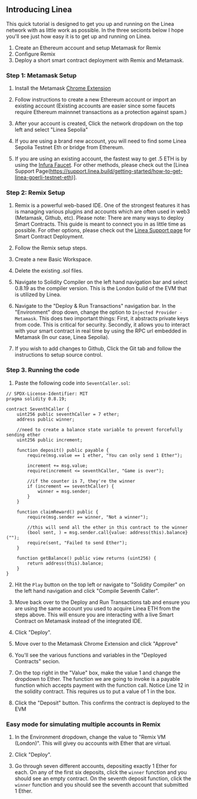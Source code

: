 ## Introducing Linea

This quick tutorial is designed to get you up and running on the Linea network with as little work as possible. In the three secionts below I hope you'll see just how easy it is to get up and running on Linea. 

1. Create an Ethereum account and setup Metamask for Remix
2. Configure Remix
3. Deploy a short smart contract deployment with Remix and Metamask.


### Step 1: Metamask Setup

1. Install the Metamask [Chrome Extension](https://chromewebstore.google.com/detail/metamask/nkbihfbeogaeaoehlefnkodbefgpgknn?hl=en)

2. Follow instructions to create a new Ethereum account or import an existing account (Existing accounts are easier since some faucets require Ethereum mainnnet transactions as a protection against spam.)

3. After your account is created, Click the network dropdown on the top left and select "Linea Sepolia"

4. If you are using a brand new account, you will need to find some Linea Sepolia Testnet Eth or bridge from Ethereum.

5. If you are using an existing account, the fastest way to get .5 ETH is by using the [Infura Faucet](https://www.infura.io/faucet/linea). For other methods, please check out the [Linea Support Page(https://support.linea.build/getting-started/how-to-get-linea-goerli-testnet-eth)].


### Step 2: Remix Setup

1. Remix is a powerful web-based IDE. One of the strongest features it has is managing various plugins and accounts which are often used in web3 (Metamask, Github, etc). Please note: There are many ways to deploy Smart Contracts. This guide is meant to connect you in as little time as possible. For other options, please check out the [Linea Support page](https://docs.linea.build/developers/quickstart/deploy-smart-contract) for Smart Contract Deployment.

2. Follow the Remix setup steps.

3. Create a new Basic Workspace.

4. Delete the existing .sol files.

5. Navigate to Solidity Compiler on the left hand navigation bar and select 0.8.19 as the compiler version. This is the London build of the EVM that is utilized by Linea. 

6. Navigate to the "Deploy & Run Transactions" navigation bar. In the "Environment" drop down, change the option to `Injected Provider - Metamask`. This does two important things: First, it abstracts private keys from code. This is critical for security. Secondly, it allows you to interact with your smart contract in real time by using the RPC url embedded in Metamask (In our case, Linea Sepolia).

6. If you wish to add changes to Github, Click the Git tab and follow the instructions to setup source control. 


### Step 3. Running the code

1. Paste the following code into `SeventCaller.sol`:

```
// SPDX-License-Identifier: MIT
pragma solidity 0.8.19;

contract SeventhCaller {
    uint256 public seventhCaller = 7 ether;
    address public winner;

    //need to create a balance state variable to prevent forcefully sending ether
    uint256 public increment;

    function deposit() public payable {
        require(msg.value == 1 ether, "You can only send 1 Ether");

        increment += msg.value;
        require(increment <= seventhCaller, "Game is over");

        //if the counter is 7, they're the winner
        if (increment == seventhCaller) {
            winner = msg.sender;
        }
    }

    function claimReward() public {
        require(msg.sender == winner, "Not a winner");

        //this will send all the ether in this contract to the winner
        (bool sent, ) = msg.sender.call{value: address(this).balance}("");
        require(sent, "Failed to send Ether");
    }

    function getBalance() public view returns (uint256) {
        return address(this).balance;
    }
}
```

2. Hit the `Play` button on the top left or navigate to "Solidity Compiler" on the left hand navigation and click "Compile Seventh Caller". 

3. Move back over to the Deploy and Run Transactions tab and ensure you are using the same account you used to acquire Linea ETH from the steps above. This will ensure you are interacting with a live Smart Contract on Metamask instead of the integrated IDE.

4. Click "Deploy". 

5. Move over to the Metamask Chrome Extension and click "Approve"

6. You'll see the various functions and variables in the "Deployed Contracts" secion. 

7. On the top right in the "Value" box, make the value 1 and change the dropdown to Ether. The function we are going to invoke is a payable function which accepts payment with the function call. Notice Line 12 in the solidity contract. This requires us to put a value of 1 in the box.

8. Click the "Deposit" button. This confirms the contract is deployed to the EVM



### Easy mode for simulating multiple accounts in Remix

1. In the Environment dropdown, change the value to "Remix VM (London)". This will givey ou accounts with Ether that are virtual.

2. Click "Deploy".

3. Go through seven different accounts, depositing exactly 1 Ether for each. On any of the first six deposits, click the `winner` function and you should see an empty contract. On the seventh deposit function, click the `winner` function and you should see the seventh account that submitted 1 Ether.